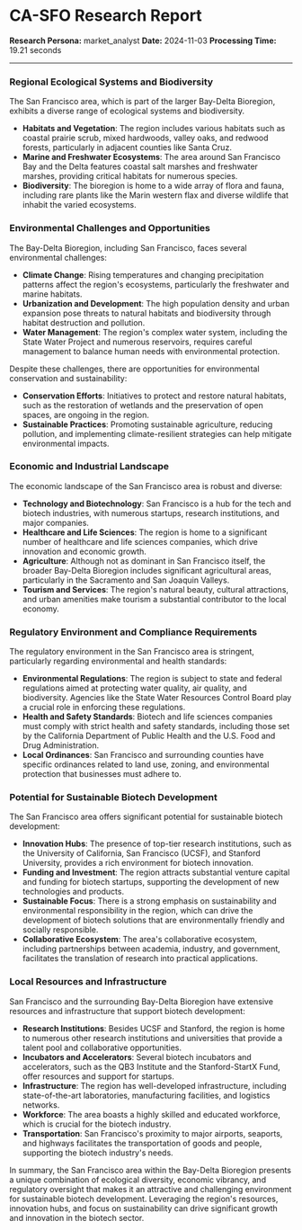 # CA-SFO Research Report

**Research Persona:** market_analyst
**Date:** 2024-11-03
**Processing Time:** 19.21 seconds

---

### Regional Ecological Systems and Biodiversity

The San Francisco area, which is part of the larger Bay-Delta Bioregion, exhibits a diverse range of ecological systems and biodiversity.

- **Habitats and Vegetation**: The region includes various habitats such as coastal prairie scrub, mixed hardwoods, valley oaks, and redwood forests, particularly in adjacent counties like Santa Cruz.
- **Marine and Freshwater Ecosystems**: The area around San Francisco Bay and the Delta features coastal salt marshes and freshwater marshes, providing critical habitats for numerous species.
- **Biodiversity**: The bioregion is home to a wide array of flora and fauna, including rare plants like the Marin western flax and diverse wildlife that inhabit the varied ecosystems.

### Environmental Challenges and Opportunities

The Bay-Delta Bioregion, including San Francisco, faces several environmental challenges:

- **Climate Change**: Rising temperatures and changing precipitation patterns affect the region's ecosystems, particularly the freshwater and marine habitats.
- **Urbanization and Development**: The high population density and urban expansion pose threats to natural habitats and biodiversity through habitat destruction and pollution.
- **Water Management**: The region's complex water system, including the State Water Project and numerous reservoirs, requires careful management to balance human needs with environmental protection.

Despite these challenges, there are opportunities for environmental conservation and sustainability:

- **Conservation Efforts**: Initiatives to protect and restore natural habitats, such as the restoration of wetlands and the preservation of open spaces, are ongoing in the region.
- **Sustainable Practices**: Promoting sustainable agriculture, reducing pollution, and implementing climate-resilient strategies can help mitigate environmental impacts.

### Economic and Industrial Landscape

The economic landscape of the San Francisco area is robust and diverse:

- **Technology and Biotechnology**: San Francisco is a hub for the tech and biotech industries, with numerous startups, research institutions, and major companies.
- **Healthcare and Life Sciences**: The region is home to a significant number of healthcare and life sciences companies, which drive innovation and economic growth.
- **Agriculture**: Although not as dominant in San Francisco itself, the broader Bay-Delta Bioregion includes significant agricultural areas, particularly in the Sacramento and San Joaquin Valleys.
- **Tourism and Services**: The region's natural beauty, cultural attractions, and urban amenities make tourism a substantial contributor to the local economy.

### Regulatory Environment and Compliance Requirements

The regulatory environment in the San Francisco area is stringent, particularly regarding environmental and health standards:

- **Environmental Regulations**: The region is subject to state and federal regulations aimed at protecting water quality, air quality, and biodiversity. Agencies like the State Water Resources Control Board play a crucial role in enforcing these regulations.
- **Health and Safety Standards**: Biotech and life sciences companies must comply with strict health and safety standards, including those set by the California Department of Public Health and the U.S. Food and Drug Administration.
- **Local Ordinances**: San Francisco and surrounding counties have specific ordinances related to land use, zoning, and environmental protection that businesses must adhere to.

### Potential for Sustainable Biotech Development

The San Francisco area offers significant potential for sustainable biotech development:

- **Innovation Hubs**: The presence of top-tier research institutions, such as the University of California, San Francisco (UCSF), and Stanford University, provides a rich environment for biotech innovation.
- **Funding and Investment**: The region attracts substantial venture capital and funding for biotech startups, supporting the development of new technologies and products.
- **Sustainable Focus**: There is a strong emphasis on sustainability and environmental responsibility in the region, which can drive the development of biotech solutions that are environmentally friendly and socially responsible.
- **Collaborative Ecosystem**: The area's collaborative ecosystem, including partnerships between academia, industry, and government, facilitates the translation of research into practical applications.

### Local Resources and Infrastructure

San Francisco and the surrounding Bay-Delta Bioregion have extensive resources and infrastructure that support biotech development:

- **Research Institutions**: Besides UCSF and Stanford, the region is home to numerous other research institutions and universities that provide a talent pool and collaborative opportunities.
- **Incubators and Accelerators**: Several biotech incubators and accelerators, such as the QB3 Institute and the Stanford-StartX Fund, offer resources and support for startups.
- **Infrastructure**: The region has well-developed infrastructure, including state-of-the-art laboratories, manufacturing facilities, and logistics networks.
- **Workforce**: The area boasts a highly skilled and educated workforce, which is crucial for the biotech industry.
- **Transportation**: San Francisco's proximity to major airports, seaports, and highways facilitates the transportation of goods and people, supporting the biotech industry's needs.

In summary, the San Francisco area within the Bay-Delta Bioregion presents a unique combination of ecological diversity, economic vibrancy, and regulatory oversight that makes it an attractive and challenging environment for sustainable biotech development. Leveraging the region's resources, innovation hubs, and focus on sustainability can drive significant growth and innovation in the biotech sector.